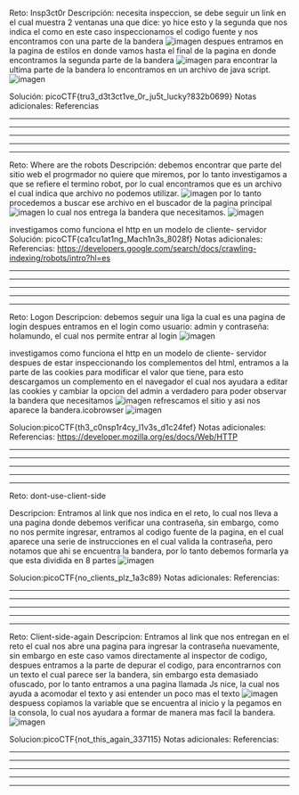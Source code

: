 

Reto: Insp3ct0r
Descripción: necesita inspeccion,
 se debe seguir un link en el cual muestra 2 ventanas una que dice: yo hice esto y la segunda que nos indica el como en este caso inspeccionamos el codigo fuente y nos encontramos con una parte de la bandera 
 ![imagen](https://github.com/user-attachments/assets/bac090a4-5606-4c50-8bbe-7a5c56031736)
despues entramos en la pagina de estilos en donde vamos hasta el final de la pagina en donde encontramos la segunda parte de la bandera
![imagen](https://github.com/user-attachments/assets/ed3c1397-7dae-4214-9f91-d10964044d92)
para encontrar la ultima parte de la bandera lo encontramos en un archivo de java script.
![imagen](https://github.com/user-attachments/assets/fe849696-3cce-4c16-99db-0718643de52b)


Solución:  picoCTF{tru3_d3t3ct1ve_0r_ju5t_lucky?832b0699}
Notas adicionales:
Referencias

__________________________________________________________________________________________________________________
__________________________________________________________________________________________________________________
__________________________________________________________________________________________________________________
__________________________________________________________________________________________________________________
__________________________________________________________________________________________________________________

Reto: Where are the robots
Descripción: debemos encontrar que parte del sitio web el progrmador no quiere que miremos, por lo tanto investigamos a que se refiere el termino robot, por lo cual encontramos que es un archivo el cual indica que archivo no podemos utilizar.
![imagen](https://github.com/user-attachments/assets/2c12b923-9159-458b-b39c-067ab0f221e1)
por lo tanto procedemos a buscar ese archivo en el buscador de la pagina principal
![imagen](https://github.com/user-attachments/assets/67ba5d3a-4115-4faf-83b8-2b835510c2d6)
lo cual nos entrega la bandera que necesitamos.
![imagen](https://github.com/user-attachments/assets/3af712f8-f3ac-41c9-b2a4-3c7569ce56ae)

investigamos como funciona el http en un modelo de cliente- servidor
Solución:  picoCTF{ca1cu1at1ng_Mach1n3s_8028f} 
Notas adicionales:
Referencias:
https://developers.google.com/search/docs/crawling-indexing/robots/intro?hl=es


__________________________________________________________________________________________________________________
__________________________________________________________________________________________________________________
__________________________________________________________________________________________________________________
__________________________________________________________________________________________________________________
__________________________________________________________________________________________________________________

Reto: Logon
Descripcion: debemos seguir una liga la cual es una pagina de login despues entramos en el login como usuario: admin y contraseña: holamundo, el cual nos permite entrar al login 
![imagen](https://github.com/user-attachments/assets/599b09e1-1fe2-44c7-94fd-5543fbfcdd48)

investigamos como funciona el http en un modelo de cliente- servidor
despues de estar inspeccionando los complementos del html, entramos a la parte de las cookies para modificar el valor que tiene, para esto descargamos un complemento en el navegador el cual nos ayudara a editar las cookies y cambiar la opcion del admin a verdadero para poder observar la bandera que necesitamos 
![imagen](https://github.com/user-attachments/assets/064e5f69-f931-4cb9-834a-927d271f45d5)
refrescamos el sitio y asi nos aparece la bandera.icobrowser
![imagen](https://github.com/user-attachments/assets/7906384a-eedf-4938-8a04-eb9b9835e302)


Solucion:picoCTF{th3_c0nsp1r4cy_l1v3s_d1c24fef}
Notas adicionales:
Referencias:
https://developer.mozilla.org/es/docs/Web/HTTP


__________________________________________________________________________________________________________________
__________________________________________________________________________________________________________________
__________________________________________________________________________________________________________________
__________________________________________________________________________________________________________________
__________________________________________________________________________________________________________________
Reto: dont-use-client-side

Descripcion:
Entramos al link que nos indica en el reto, lo cual nos lleva a una pagina donde debemos verificar una contraseña, sin embargo, como no nos permite ingresar, entramos al codigo fuente de la pagina, en el cual aparece una serie de instrucciones en el cual valida la contraseña, pero notamos que ahi se encuentra la bandera, por lo tanto debemos formarla ya que esta dividida en 8 partes
![imagen](https://github.com/user-attachments/assets/3e621865-eb44-436e-a9b7-3764424dd66a)

Solucion:picoCTF{no_clients_plz_1a3c89}
Notas adicionales:
Referencias:

__________________________________________________________________________________________________________________
__________________________________________________________________________________________________________________
__________________________________________________________________________________________________________________
__________________________________________________________________________________________________________________
__________________________________________________________________________________________________________________
Reto: Client-side-again
Descripcion: Entramos al link que nos entregan en el reto el cual nos abre una pagina para ingresar la contraseña nuevamente, sin embargo en este caso vamos directamente al inspector de codigo, despues entramos a la parte de depurar el codigo, para encontrarnos con un texto el cual parece ser la bandera, sin embargo esta demasiado ofuscado, por lo tanto entramos a una pagina llamada  Js nice, la cual nos ayuda a acomodar el texto y asi entender un poco mas el texto
![imagen](https://github.com/user-attachments/assets/0b099456-3bb0-43e6-a33c-a806ca179229)
 despuess copiamos la variable que se encuentra al inicio y la pegamos en la consola, lo cual nos ayudara a formar de manera mas facil la bandera.
 ![imagen](https://github.com/user-attachments/assets/a7301bd5-13b7-4a6e-9595-e6c695384b3d)



Solucion:picoCTF{not_this_again_337115}
Notas adicionales:
Referencias:

__________________________________________________________________________________________________________________
__________________________________________________________________________________________________________________
__________________________________________________________________________________________________________________
__________________________________________________________________________________________________________________
__________________________________________________________________________________________________________________
